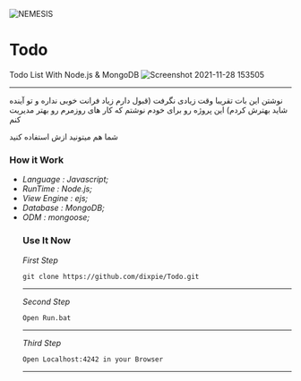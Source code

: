![NEMESIS](https://github.com/zNiGhTFuRyZNTT/Discord-Avatar-Autochange/raw/main/NEMESIS_TEAM_LOGO.jpg)
# Todo
Todo List With Node.js &amp; MongoDB
![Screenshot 2021-11-28 153505](https://user-images.githubusercontent.com/77354554/143766944-8d78e8eb-2313-4c47-a6ae-4bdfbcad564b.png)
<hr>
نوشتن این بات تقریبا وقت زیادی نگرفت (قبول دارم زیاد فرانت خوبی نداره و تو آینده شاید بهترش کردم)
این پروژه رو برای خودم نوشتم که کار های روزمرم رو بهتر مدیریت کنم

شما هم میتونید ازش استفاده کنید

<h3>
How it Work
</h3>
<em>
  <ul>
    <li>Language : Javascript;</li>

<li>RunTime : Node.js;</li>

<li>View Engine : ejs; </li>

<li> Database : MongoDB; </li>

<li> ODM : mongoose; </li>
  
</em>

<h3>
Use It Now
</h3>
<em>
First Step
</em>

```
git clone https://github.com/dixpie/Todo.git
```

<hr>
<em>
Second Step
</em>

```
Open Run.bat
```

<hr>
<em>
Third Step
</em>
  
```
Open Localhost:4242 in your Browser
```

<hr>
